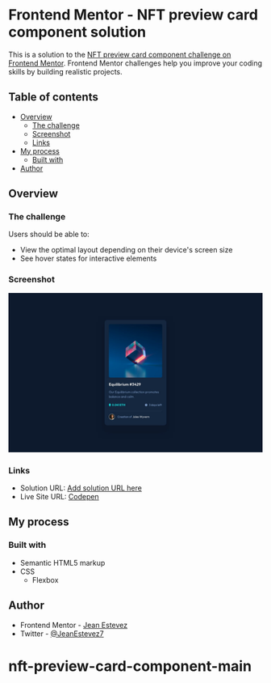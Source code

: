 # Frontend Mentor - NFT preview card component solution

This is a solution to the [NFT preview card component challenge on Frontend Mentor](https://www.frontendmentor.io/challenges/nft-preview-card-component-SbdUL_w0U). Frontend Mentor challenges help you improve your coding skills by building realistic projects.

## Table of contents

- [Overview](#overview)
  - [The challenge](#the-challenge)
  - [Screenshot](#screenshot)
  - [Links](#links)
- [My process](#my-process)
  - [Built with](#built-with)
- [Author](#author)



## Overview

### The challenge

Users should be able to:

- View the optimal layout depending on their device's screen size
- See hover states for interactive elements

### Screenshot

![](./design/desktop-design.jpg)

### Links

- Solution URL: [Add solution URL here](https://your-solution-url.com)
- Live Site URL: [Codepen](https://codepen.io/carje/full/RwQxEep)

## My process

### Built with

- Semantic HTML5 markup
- CSS
    - Flexbox

## Author

- Frontend Mentor - [Jean Estevez](https://www.frontendmentor.io/profile/Jean-carje)
- Twitter - [@JeanEstevez7](https://twitter.com/JeanEstevez7)
# nft-preview-card-component-main
